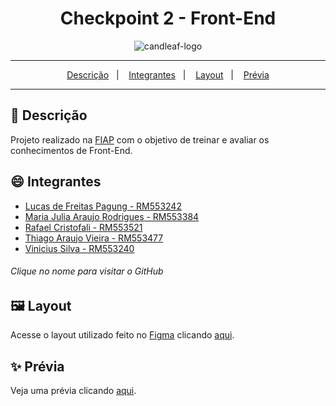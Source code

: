 <div align="center">
  <h1>Checkpoint 2 - Front-End</h1>
  <img src="https://github.com/studies2023-FIAP-ES-553521-ano1-06-FRO/Checkpoint-2-FRO/blob/main/imagens/candleaf-logo.png" alt="candleaf-logo" target="_blank" />
</div>
<hr/>

<p align="center">
  <a href="#pushpin-Descrição">Descrição</a>&nbsp;&nbsp;&nbsp;|&nbsp;&nbsp;&nbsp;
  <a href="#smile-Integrantes">Integrantes</a>&nbsp;&nbsp;&nbsp;|&nbsp;&nbsp;&nbsp;
  <a href="#framed_picture-Layout">Layout</a>&nbsp;&nbsp;&nbsp;|&nbsp;&nbsp;&nbsp;
  <a href="#sparkles-Prévia">Prévia</a>
</p>
<hr/>

## :pushpin: Descrição
Projeto realizado na [FIAP](https://www.fiap.com.br/) com o objetivo de treinar e avaliar os conhecimentos de Front-End.

## :smile: Integrantes
* [Lucas de Freitas Pagung - RM553242](https://github.com/LucasdeFreitasPagung)
* [Maria Julia Araujo Rodrigues - RM553384](https://github.com/majuaraujo)
* [Rafael Cristofali - RM553521](https://github.com/Rafafaaa)
* [Thiago Araujo Vieira - RM553477](https://github.com/ThiagoAraujot)
* [Vinicius Silva - RM553240](https://github.com/vinirex)
###### Clique no nome para visitar o GitHub

## :framed_picture: Layout
Acesse o layout utilizado feito no [Figma](https://www.figma.com) clicando [aqui](https://www.figma.com/file/Dq5jNX8w3vBy6siuoLECGT/Candleaf?type=design&node-id=116%3A92&mode=design&t=MWv51eq13sqy6Rou-1).

## :sparkles: Prévia
Veja uma prévia clicando [aqui]().
